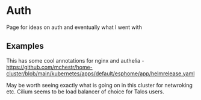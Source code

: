 # Auth

Page for ideas on auth and eventually what I went with

## Examples

This has some cool annotations for nginx and authelia - https://github.com/mchestr/home-cluster/blob/main/kubernetes/apps/default/esphome/app/helmrelease.yaml

May be worth seeing exactly what is going on in this cluster for netwroking etc. Cilium seems to be load balancer of choice for Talos users.

